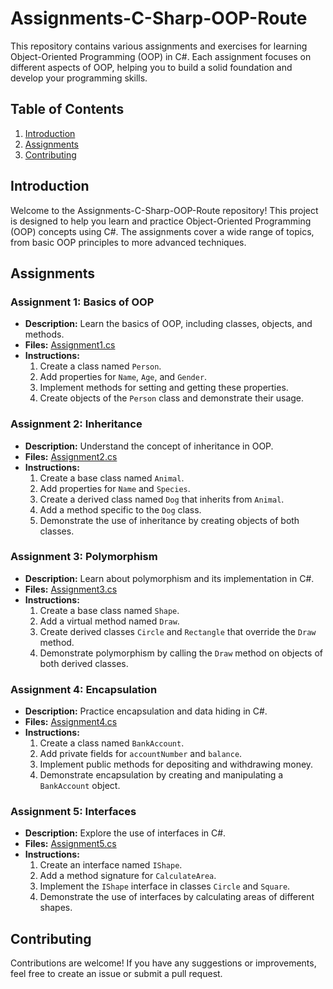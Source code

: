 # Assignments-C-Sharp-OOP-Route

This repository contains various assignments and exercises for learning Object-Oriented Programming (OOP) in C#. Each assignment focuses on different aspects of OOP, helping you to build a solid foundation and develop your programming skills.

## Table of Contents

1. [Introduction](#introduction)
2. [Assignments](#assignments)
3. [Contributing](#contributing)

## Introduction

Welcome to the Assignments-C-Sharp-OOP-Route repository! This project is designed to help you learn and practice Object-Oriented Programming (OOP) concepts using C#. The assignments cover a wide range of topics, from basic OOP principles to more advanced techniques.

## Assignments

### Assignment 1: Basics of OOP
- **Description:** Learn the basics of OOP, including classes, objects, and methods.
- **Files:** [Assignment1.cs](Assignments/Assignment1.cs)
- **Instructions:**
  1. Create a class named `Person`.
  2. Add properties for `Name`, `Age`, and `Gender`.
  3. Implement methods for setting and getting these properties.
  4. Create objects of the `Person` class and demonstrate their usage.

### Assignment 2: Inheritance
- **Description:** Understand the concept of inheritance in OOP.
- **Files:** [Assignment2.cs](Assignments/Assignment2.cs)
- **Instructions:**
  1. Create a base class named `Animal`.
  2. Add properties for `Name` and `Species`.
  3. Create a derived class named `Dog` that inherits from `Animal`.
  4. Add a method specific to the `Dog` class.
  5. Demonstrate the use of inheritance by creating objects of both classes.

### Assignment 3: Polymorphism
- **Description:** Learn about polymorphism and its implementation in C#.
- **Files:** [Assignment3.cs](Assignments/Assignment3.cs)
- **Instructions:**
  1. Create a base class named `Shape`.
  2. Add a virtual method named `Draw`.
  3. Create derived classes `Circle` and `Rectangle` that override the `Draw` method.
  4. Demonstrate polymorphism by calling the `Draw` method on objects of both derived classes.

### Assignment 4: Encapsulation
- **Description:** Practice encapsulation and data hiding in C#.
- **Files:** [Assignment4.cs](Assignments/Assignment4.cs)
- **Instructions:**
  1. Create a class named `BankAccount`.
  2. Add private fields for `accountNumber` and `balance`.
  3. Implement public methods for depositing and withdrawing money.
  4. Demonstrate encapsulation by creating and manipulating a `BankAccount` object.

### Assignment 5: Interfaces
- **Description:** Explore the use of interfaces in C#.
- **Files:** [Assignment5.cs](Assignments/Assignment5.cs)
- **Instructions:**
  1. Create an interface named `IShape`.
  2. Add a method signature for `CalculateArea`.
  3. Implement the `IShape` interface in classes `Circle` and `Square`.
  4. Demonstrate the use of interfaces by calculating areas of different shapes.

## Contributing

Contributions are welcome! If you have any suggestions or improvements, feel free to create an issue or submit a pull request.
